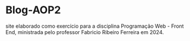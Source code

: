 # Blog-AOP2
site elaborado como exercício para a disciplina Programação Web - Front End, ministrada pelo professor Fabricio Ribeiro Ferreira em 2024.
